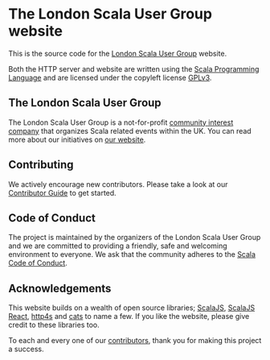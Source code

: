 # The London Scala User Group website

This is the source code for the [London Scala User Group](https://www.lsug.co.uk) website.

Both the HTTP server and website are written using the [Scala Programming Language](https://www.scala-lang.org/) and are licensed under the copyleft license [GPLv3](https://www.gnu.org/licenses/gpl-3.0.en.html).


## The London Scala User Group

The London Scala User Group is a not-for-profit [community interest company](https://www.gov.uk/government/organisations/office-of-the-regulator-of-community-interest-companies) that organizes Scala related events within the UK. You can read more about our initiatives on [our website](https://www.lsug.co.uk/about).

## Contributing

We actively encourage new contributors. Please take a look at our [Contributor Guide](CONTRIBUTING.md) to get started.

## Code of Conduct

The project is maintained by the organizers of the London Scala User Group and we are committed to providing a friendly, safe and welcoming environment to everyone. We ask that the community adheres to the [Scala Code of Conduct](https://www.scala-lang.org/conduct/).


## Acknowledgements

This website builds on a wealth of open source libraries; [ScalaJS](https://github.com/scala-js/scala-js), [ScalaJS React](https://github.com/japgolly/scalajs-react), [http4s](https://github.com/http4s/http4s) and [cats](https://github.com/typelevel/cats) to name a few. If you like the website, please give credit to these libraries too.

To each and every one of our [contributors](CONTRIBUTORS.md), thank you for making this project a success.
